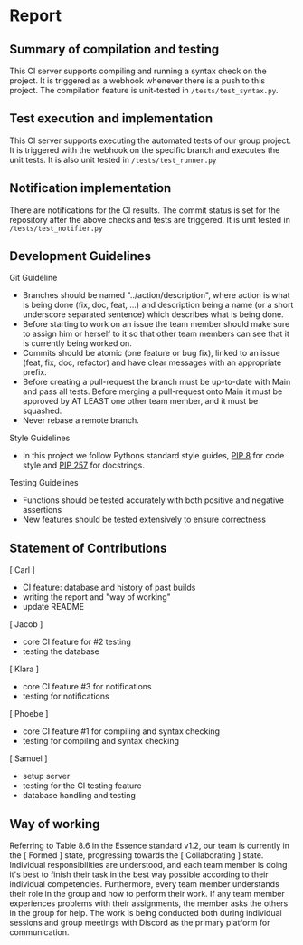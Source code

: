 # Report

## Summary of compilation and testing
This CI server supports compiling and running a syntax check on the project. It is triggered as a webhook whenever there is a push to this project. The compilation feature is unit-tested in `/tests/test_syntax.py`. 

## Test execution and implementation
This CI server supports executing the automated tests of our group project. It is triggered with the webhook on the specific branch and executes the unit tests. It is also unit tested in `/tests/test_runner.py`

## Notification implementation
There are notifications for the CI results. The commit status is set for the repository after the above checks and tests are triggered. It is unit tested in `/tests/test_notifier.py`

## Development Guidelines
Git Guideline
- Branches should be named "../action/description", where action is what is being done (fix, doc, feat, ...) and description being a name (or a short underscore separated sentence) which describes what is being done.
- Before starting to work on an issue the team member should make sure to assign him or herself to it so that other team members can see that it is currently being worked on.
- Commits should be atomic (one feature or bug fix), linked to an issue (feat, fix, doc, refactor) and have clear messages with an appropriate prefix.
- Before creating a pull-request the branch must be up-to-date with Main and pass all tests. Before merging a pull-request onto Main it must be approved by AT LEAST one other team member, and it must be squashed.
- Never rebase a remote branch.

Style Guidelines
- In this project we follow Pythons standard style guides, [PIP 8](https://peps.python.org/pep-0008/) for code style and [PIP 257](https://peps.python.org/pep-0257/) for docstrings.

Testing Guidelines
- Functions should be tested accurately with both positive and negative assertions
- New features should be tested extensively to ensure correctness

## Statement of Contributions

[ Carl ]
- CI feature: database and history of past builds
- writing the report and "way of working"
- update README 

[ Jacob ]
- core CI feature for #2 testing
- testing the database

[ Klara ]
- core CI feature #3 for notifications
- testing for notifications

[ Phoebe ]
- core CI feature #1 for compiling and syntax checking
- testing for compiling and syntax checking

[ Samuel ]
- setup server
- testing for the CI testing feature
- database handling and testing

## Way of working 
Referring to Table 8.6 in the Essence standard v1.2, our team is currently in the [ Formed ] state, progressing towards the [ Collaborating ] state. Individual responsibilities are understood, and each team member is doing it's best to finish their task in the best way possible according to their individual competencies. Furthermore, every team member understands their role in the group and how to perform their work. If any team member experiences problems with their assignments, the member asks the others in the group for help. The work is being conducted both during individual sessions and group meetings with Discord as the primary platform for communication.

